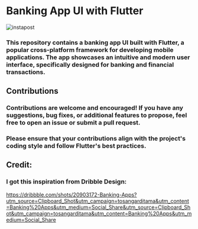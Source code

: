 # Banking App UI with Flutter


![instapost](https://github.com/sahilambure94/bankingappui/assets/76648609/888138b2-c45c-4afd-9cb7-9bd30325cf62)


### This repository contains a banking app UI built with Flutter, a popular cross-platform framework for developing mobile applications. The app showcases an intuitive and modern user interface, specifically designed for banking and financial transactions.


## Contributions
### Contributions are welcome and encouraged! If you have any suggestions, bug fixes, or additional features to propose, feel free to open an issue or submit a pull request.

### Please ensure that your contributions align with the project's coding style and follow Flutter's best practices.

## Credit:
### I got this inspiration from Dribble Design: 
https://dribbble.com/shots/20903172-Banking-Apps?utm_source=Clipboard_Shot&utm_campaign=tosangarditama&utm_content=Banking%20Apps&utm_medium=Social_Share&utm_source=Clipboard_Shot&utm_campaign=tosangarditama&utm_content=Banking%20Apps&utm_medium=Social_Share
